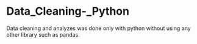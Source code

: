 # Data_Cleaning-_Python
Data cleaning and analyzes was done only with python without using any other library such as pandas.
